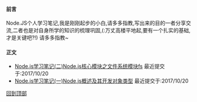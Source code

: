 ####  前言
Node.JS个人学习笔记,我是刚刚起步的小白,请多多指教,写出来的目的一者分享交流,二者也是对自身所学的知识的梳理巩固,(:万丈高楼平地起,要有一个扎实的基础,才是关键吧?!) 请多多指教~

####   正文

* [Node.js学习笔记(二)Node.js核心模块之文件系统模块fs](https://github.com/yshunda/Node.js/issues/2) 最近提交于:2017/10/20
* [Node.js学习笔记(一)Node,js概述及其开发对象类型](https://github.com/yshunda/Node.js/issues/1) 最近提交于:2017/10/20



[回到顶部](#readme)

